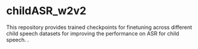 # childASR_w2v2
This repository provides trained checkpoints for finetuning across different child speech datasets for improving the performance on ASR for child speech. .
